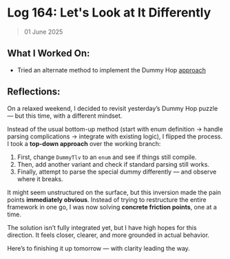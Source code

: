 # Log 164: Let's Look at It Differently

> 01 June 2025

## What I Worked On:

- Tried an alternate method to implement the Dummy Hop
  [approach](https://github.com/shaavan/rust-lightning/commits/dummy-12)

## Reflections:

On a relaxed weekend, I decided to revisit yesterday’s Dummy Hop puzzle — but
this time, with a different mindset.

Instead of the usual bottom-up method (start with enum definition → handle
parsing complications → integrate with existing logic), I flipped the process. I
took a **top-down approach** over the working branch:

1. First, change `DummyTlv` to an `enum` and see if things still compile.
2. Then, add another variant and check if standard parsing still works.
3. Finally, attempt to parse the special dummy differently — and observe where
   it breaks.

It might seem unstructured on the surface, but this inversion made the pain
points **immediately obvious**. Instead of trying to restructure the entire
framework in one go, I was now solving **concrete friction points**, one at a
time.

The solution isn’t fully integrated yet, but I have high hopes for this
direction. It feels closer, clearer, and more grounded in actual behavior.

Here’s to finishing it up tomorrow — with clarity leading the way.
